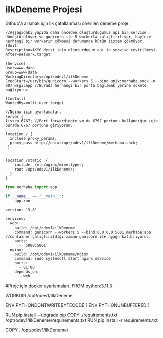 # ilkDeneme Projesi
Github'a alışmak için ilk çatallanması önerilen deneme proje.

```
//Aşşağıdaki yapıda daha önceden oluşturduğumuz api bir servise dönüştürülüyor ve gunicorn ile 5 workerla çalıştırılıyor, böylece herhangi bir workerın çökmesi durumunda bütün sistem çökmüyor.
[Unit]
Description=AKYG dersi icin olsuturdugum api in servise cevirilmesi.
After=network.target

[Service]
User=www-data
Group=www-data
WorkingDirectory=/opt/odev1/ilkDeneme
ExecStart=/usr/bin/gunicorn --workers 5 --bind unix:merhaba.sock -m 007 wsgi:app //Burada herhangi bir porta bağlamak yerine sokete bağlıyoruz.

[Install]
WantedBy=multi-user.target
```
```
//Nginx için ayarlamalar.
server {
listen 6767; //Port forwardingte vm de 6767 portunu kullandığım için burada 6767 portunu giriyorum.

location / {
  include proxy_params;
  proxy_pass http://unix:/opt/odev1/ilkDeneme/merhaba.sock;
 }


location /static  {
    include  /etc/nginx/mime.types;
    root /opt/odev1/ilkDeneme/;
  }
}
```
```python
from merhaba import app

if __name__ == "__main__":
    app.run
```
```
version: '3.8'

services:
  web:
    build: /opt/odev1/ilkDeneme
    command: gunicorn --workers 5 --bind 0.0.0.0:5001 merhaba:app //container çalıştırıldığı zaman gunicorn ile ayağa kaldırıyoruz.
    ports:
      -  5000:5001 
  nginx:
    build: /opt/odev1/ilkDeneme/nginx
    command: sudo systemctl start nginx.service 
    ports:
      - 81:80
    depends_on:
      - web
```
#Proje için docker ayarlamaları.
FROM python:3.11.3

WORKDIR /opt/odev1/ilkDeneme

ENV PYTHONDONTWRITEBYTECODE 1
ENV PYTHONUNBUFFERED 1

RUN pip install --upgrade pip
COPY ./requirements.txt /opt/odev1/ilkDeneme/requirements.txt
RUN pip install -r requirements.txt

COPY . /opt/odev1/ilkDeneme/
```
